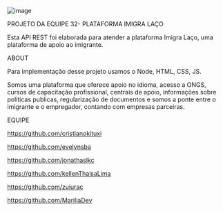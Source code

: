 ![image](https://user-images.githubusercontent.com/95150042/143798359-86f4a4f3-8116-44a6-aec0-7fc0de57ec59.png)


PROJETO DA EQUIPE 32- PLATAFORMA IMIGRA LAÇO

Esta API REST foi elaborada para atender a plataforma Imigra Laço, uma plataforma de apoio ao imigrante.

ABOUT

 Para implementação desse projeto usamos o Node, HTML, CSS, JS.
 
 Somos uma plataforma que oferece apoio no idioma, acesso a ONGS, cursos de capacitação profissional, centrais de apoio, informações sobre politicas publicas, regularização de documentos e somos a ponte entre o imigrante e o empregador, contando com empresas parceiras.

EQUIPE

https://github.com/cristianokituxi

https://github.com/evelynsba

https://github.com/jonathaslkc

https://github.com/kellenThaisaLima

https://github.com/zuiurac

https://github.com/MariliaDev

